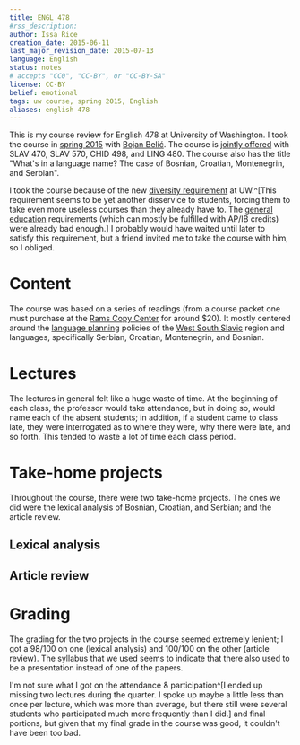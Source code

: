```yaml
---
title: ENGL 478
#rss_description: 
author: Issa Rice
creation_date: 2015-06-11
last_major_revision_date: 2015-07-13
language: English
status: notes
# accepts "CC0", "CC-BY", or "CC-BY-SA"
license: CC-BY
belief: emotional
tags: uw course, spring 2015, English
aliases: english 478
---
```


This is my course review for English 478 at University of Washington.
I took the course in [spring 2015] with [Bojan Belić][belic].
The course is [jointly offered] with SLAV 470, SLAV 570, CHID 498, and
LING 480. The course also has the title "What's in a language name? The
case of Bosnian, Croatian, Montenegrin, and Serbian".

[spring 2015]: spring-2015-at-the-university-of-washington
[belic]: https://slavic.washington.edu/people/bojan-belic
[jointly offered]: https://depts.washington.edu/registra/curriculum/jointCourses.php

I took the course because of the new [diversity requirement] at
UW.^[This requirement seems to be yet another disservice to students, forcing them to take even more useless courses than they already have to. The [general education](http://www.benkuhn.net/gened) requirements (which can mostly be fulfilled with AP/IB credits) were already bad enough.] I probably would have waited until later to satisfy this
requirement, but a friend invited me to take the course with him, so I
obliged.

[diversity requirement]: https://www.washington.edu/uaa/advising/general-education-requirements/diversity/

# Content

The course was based on a series of readings (from a course packet one
must purchase at the [Rams Copy Center](http://www.ramscopy.com/) for around $20). It mostly centered around the [language planning](!w) policies of the [West South Slavic](!w) region and languages, specifically Serbian, Croatian, Montenegrin, and Bosnian.

# Lectures

The lectures in general felt like a huge waste of time. At the beginning of each class, the professor would take attendance, but in doing so, would name each of the absent students; in addition, if a student came to class late, they were interrogated as to where they were, why there were late, and so forth. This tended to waste a lot of time each class period.

# Take-home projects

Throughout the course, there were two take-home projects. The ones we did were the lexical analysis of Bosnian, Croatian, and Serbian; and the article review.

## Lexical analysis

## Article review

# Grading

The grading for the two projects in the course seemed extremely lenient;
I got a 98/100  on one (lexical analysis) and 100/100 on the other
(article review). The syllabus that we used seems to indicate that there
also used to be a presentation instead of one of the papers.

I'm not sure what I got on the attendance \& participation^[I ended up missing two lectures during the quarter. I spoke up maybe a little less than once per lecture, which was more than average, but there still were several students who participated much more frequently than I did.] and final portions, but given that my final grade in the course was good, it couldn't have been too bad.
